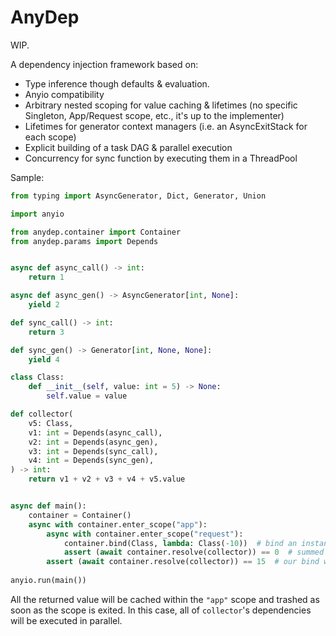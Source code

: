 # AnyDep

WIP.

A dependency injection framework based on:

- Type inference though defaults & evaluation.
- Anyio compatibility
- Arbitrary nested scoping for value caching & lifetimes (no specific Singleton, App/Request scope, etc., it's up to the implementer)
- Lifetimes for generator context managers (i.e. an AsyncExitStack for each scope)
- Explicit building of a task DAG & parallel execution
- Concurrency for sync function by executing them in a ThreadPool


Sample:

```python
from typing import AsyncGenerator, Dict, Generator, Union

import anyio

from anydep.container import Container
from anydep.params import Depends


async def async_call() -> int:
    return 1

async def async_gen() -> AsyncGenerator[int, None]:
    yield 2

def sync_call() -> int:
    return 3

def sync_gen() -> Generator[int, None, None]:
    yield 4

class Class:
    def __init__(self, value: int = 5) -> None:
        self.value = value

def collector(
    v5: Class,
    v1: int = Depends(async_call),
    v2: int = Depends(async_gen),
    v3: int = Depends(sync_call),
    v4: int = Depends(sync_gen),
) -> int:
    return v1 + v2 + v3 + v4 + v5.value


async def main():
    container = Container()
    async with container.enter_scope("app"):
        async with container.enter_scope("request"):
            container.bind(Class, lambda: Class(-10))  # bind an instance, class, callable, etc.; for example an incoming request
            assert (await container.resolve(collector)) == 0  # summed up to 10 but Class.value is -10
        assert (await container.resolve(collector)) == 15  # our bind was cleared since we exited the scope
    
anyio.run(main())
```

All the returned value will be cached within the `"app"` scope and trashed as soon as the scope is exited.
In this case, all of `collector`'s dependencies will be executed in parallel.
